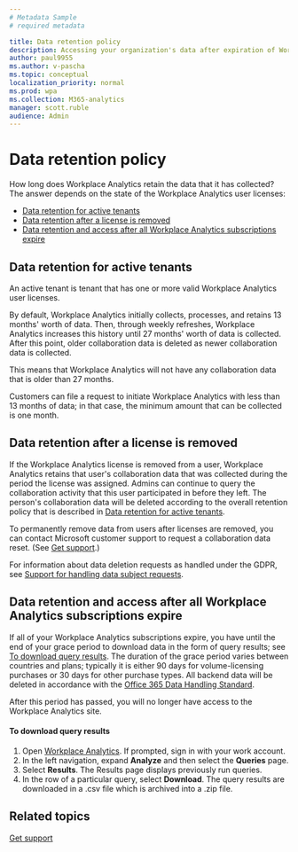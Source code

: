 ```yaml
---
# Metadata Sample
# required metadata

title: Data retention policy
description: Accessing your organization's data after expiration of Workplace Analytics subscriptions or removal of licenses
author: paul9955
ms.author: v-pascha
ms.topic: conceptual
localization_priority: normal 
ms.prod: wpa
ms.collection: M365-analytics
manager: scott.ruble
audience: Admin
---
```


# Data retention policy

How long does Workplace Analytics retain the data that it has collected? The answer depends on the state of the Workplace Analytics user licenses: 

 * [Data retention for active tenants](#data-retention-for-active-tenants)
 * [Data retention after a license is removed](#data-retention-after-a-license-is-removed)
 * [Data retention and access after all Workplace Analytics subscriptions expire](#data-retention-and-access-after-all-workplace-analytics-subscriptions-expire)

## Data retention for active tenants

An active tenant is tenant that has one or more valid Workplace Analytics user licenses. 

By default, Workplace Analytics initially collects, processes, and retains 13 months' worth of data. Then, through weekly refreshes, Workplace Analytics increases this history until 27 months' worth of data is collected. After this point, older collaboration data is deleted as newer collaboration data is collected.

This means that Workplace Analytics will not have any collaboration data that is older than 27 months. 

Customers can file a request to initiate Workplace Analytics with less than 13 months of data; in that case, the minimum amount that can be collected is one month.

## Data retention after a license is removed

If the Workplace Analytics license is removed from a user, Workplace Analytics retains that user's collaboration data that was collected during the period the license was assigned. Admins can continue to query the collaboration activity that this user participated in before they left. The person's collaboration data will be deleted according to the overall retention policy that is described in [Data retention for active tenants](#data-retention-for-active-tenants). 

To permanently remove data from users after licenses are removed, you can contact Microsoft customer support to request a collaboration data reset. (See [Get support](../overview/getting-support.md).)

For information about data deletion requests as handled under the GDPR, see [Support for handling data subject requests](data-protection-considerations.md#workplace-analytics-support-for-handling-data-subject-requests).

## Data retention and access after all Workplace Analytics subscriptions expire

If all of your Workplace Analytics subscriptions expire, you have until the end of your grace period to download data in the form of query results; see [To download query results](#to-download-query-results). The duration of the grace period varies between countries and plans; typically it is either 90 days for volume-licensing purchases or 30 days for other purchase types. All backend data will be deleted in accordance with the [Office 365 Data Handling Standard](https://docs.microsoft.com/office365/Enterprise/office-365-data-retention-deletion-and-destruction-overview).

After this period has passed, you will no longer have access to the Workplace Analytics site. 

#### To download query results

1. Open [Workplace Analytics](https://workplaceanalytics.office.com/). If prompted, sign in with your work account.
2. In the left navigation, expand **Analyze** and then select the **Queries** page.
3. Select **Results**. The Results page displays previously run queries.
4. In the row of a particular query, select **Download**. The query results are downloaded in a .csv file which is archived into a .zip file.

## Related topics

[Get support](../overview/getting-support.md)


<!-- 
8/23 REMOVING ENTIRE OLD DATA RETENTION POLICY SECTION FOR NOW. TILL NEW TEMPORARY WORDING IS READY.

END OF FIRST SECTION REMOVED 8/23 -->

<!-- REMOVED PER NIRAJ 25 JUNE 2018
Even though the default value is 24 months, the rolling windows are configurable at the tenant level. As a tenant, you can lengthen your data-retention period for analysis purposes, or shorten your data-retention period for other purposes, such as GDPR requirements or company policy.  -->

<!-- 8/23 REMOVE FOR NOW SECOND SECTION:

### For inactive tenants

#### User policy

Workplace Analytics will stop extracting user data within seven days after a user license is expired or removed. In other words, the next scheduled data extraction will not take place if it occurs at least seven days after the user license is revoked or expires.

#### Tenant lifecycle management

If no valid user license is currently allocated to the tenant, the policy depends on the tenant state:

* **Expired state** analysts can run queries for the next 30 days, as if the state were still active.
* **Disabled state** data will remain available for the next 90 days, but only in read-only mode. In this mode, no queries can be executed. Customers can download their data during this time.
* **Deprovisioned state** tenant data is not available to view or use. The data will be deleted within the next 90 days.

END OF SECOND SECTION REMOVED 8/23 -->

<!-- REMOVED PER NIRAJ 25 JUNE 2018
>[!Note] 
>The number of days is configurable for different inactive tenant states. Example: A customer uploaded sensitive data by mistake and wants to be explicitly deprovisioned quickly instead of waiting for 210 days [expired state (30 days) + disabled state (90 days) + deprovisioned state (90 days)].
-->
